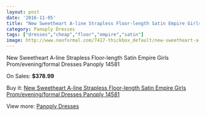 ```yaml
---
layout: post
date: '2016-11-05'
title: "New Sweetheart A-line Strapless Floor-length Satin Empire Girls Prom/evening/formal Dresses Panoply 14581"
category: Panoply Dresses
tags: ["dresses","cheap","floor","empire","satin"]
image: http://www.neoformal.com/7417-thickbox_default/new-sweetheart-a-line-strapless-floor-length-satin-empire-girls-prom-evening-formal-dresses-panoply-14581.jpg
---
```

New Sweetheart A-line Strapless Floor-length Satin Empire Girls Prom/evening/formal Dresses Panoply 14581

On Sales: **$378.99**
<a href="https://www.neoformal.com/en/panoply-dresses/2635-new-sweetheart-a-line-strapless-floor-length-satin-empire-girls-prom-evening-formal-dresses-panoply-14581.html"><amp-img layout="responsive" width="600" height="600" src="//www.neoformal.com/7417-thickbox_default/new-sweetheart-a-line-strapless-floor-length-satin-empire-girls-prom-evening-formal-dresses-panoply-14581.jpg" alt="New Sweetheart A-line Strapless Floor-length Satin Empire Girls Prom/evening/formal Dresses Panoply 14581 0" /></a>
<a href="https://www.neoformal.com/en/panoply-dresses/2635-new-sweetheart-a-line-strapless-floor-length-satin-empire-girls-prom-evening-formal-dresses-panoply-14581.html"><amp-img layout="responsive" width="600" height="600" src="//www.neoformal.com/7418-thickbox_default/new-sweetheart-a-line-strapless-floor-length-satin-empire-girls-prom-evening-formal-dresses-panoply-14581.jpg" alt="New Sweetheart A-line Strapless Floor-length Satin Empire Girls Prom/evening/formal Dresses Panoply 14581 1" /></a>

Buy it: [New Sweetheart A-line Strapless Floor-length Satin Empire Girls Prom/evening/formal Dresses Panoply 14581](https://www.neoformal.com/en/panoply-dresses/2635-new-sweetheart-a-line-strapless-floor-length-satin-empire-girls-prom-evening-formal-dresses-panoply-14581.html "New Sweetheart A-line Strapless Floor-length Satin Empire Girls Prom/evening/formal Dresses Panoply 14581")

View more: [Panoply Dresses](https://www.neoformal.com/en/24-panoply-dresses "Panoply Dresses")